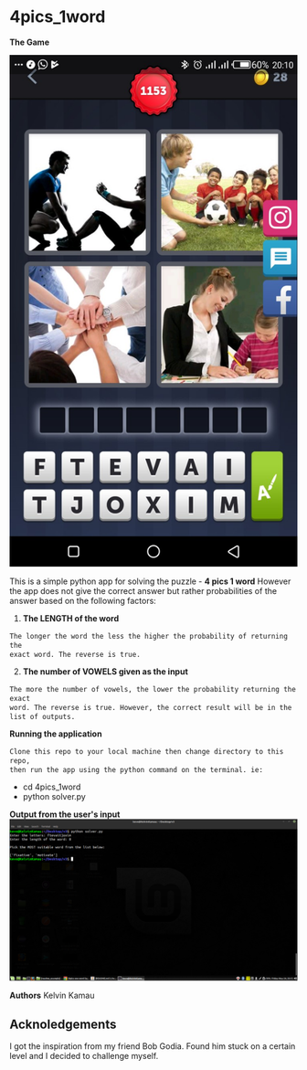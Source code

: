 # 4pics_1word

**The Game**

![alt text](https://github.com/KelvinMuthama/4pics_1word/blob/master/IMG-20190524-WA0005.jpg)

This is a simple python app for solving the puzzle - **4 pics 1 word**
However the app does not give the correct answer but rather probabilities 
of the answer based on the following factors:
1. **The LENGTH of the word**
```
The longer the word the less the higher the probability of returning the 
exact word. The reverse is true.
```

2. **The number of VOWELS given as the input**
```
The more the number of vowels, the lower the probability returning the exact 
word. The reverse is true. However, the correct result will be in the list of outputs.
```
**Running the application**
```
Clone this repo to your local machine then change directory to this repo,
then run the app using the python command on the terminal. ie:
```
* cd 4pics_1word
* python solver.py

**Output from the user's input**
![alt](https://github.com/KelvinMuthama/4pics_1word/blob/master/Screenshot%20from%202019-05-24%2020-15-28.png)


**Authors**
Kelvin Kamau

## Acknoledgements
I got the inspiration from my friend Bob Godia. Found him stuck on a certain level and
I decided to challenge myself.






